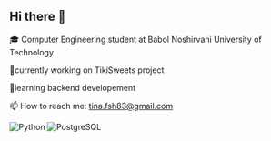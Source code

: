 ## Hi there 👋

🎓 Computer Engineering student at Babol Noshirvani University of Technology

 🔭currently working on TikiSweets project
 
 🌱learning backend developement
 
 📫 How to reach me: tina.fsh83@gmail.com

![Python](https://img.shields.io/badge/Python-3670A0?style=flat&logo=python&logoColor=yellow)
![PostgreSQL](https://img.shields.io/badge/PostgreSQL-316192?style=flat&logo=postgresql&logoColor=white)

